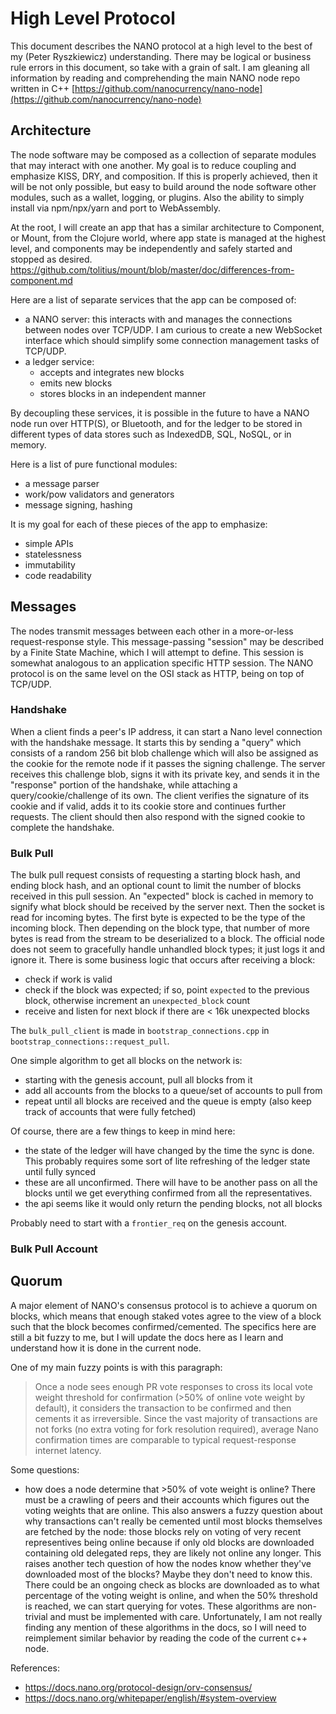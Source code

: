 # High Level Protocol

This document describes the NANO protocol at a high level to the best of my (Peter Ryszkiewicz) understanding.
There may be logical or business rule errors in this document, so take with a grain of salt. I am
gleaning all information by reading and comprehending the main NANO node repo written in C++
[https://github.com/nanocurrency/nano-node](https://github.com/nanocurrency/nano-node)

## Architecture

The node software may be composed as a collection of separate modules that may interact with one another. My goal is to reduce coupling and emphasize KISS, DRY, and composition. If this is properly achieved, then it will be not only possible, but easy to build around the node software other modules, such as a wallet, logging, or plugins. Also the ability to simply install via npm/npx/yarn and port to WebAssembly.

At the root, I will create an app that has a similar architecture to Component, or Mount, from the Clojure world, where app state is managed at the highest level, and components may be independently and safely started and stopped as desired. https://github.com/tolitius/mount/blob/master/doc/differences-from-component.md

Here are a list of separate services that the app can be composed of:
- a NANO server: this interacts with and manages the connections between nodes over TCP/UDP. I am curious to create a new WebSocket interface which should simplify some connection management tasks of TCP/UDP.
- a ledger service:
  - accepts and integrates new blocks
  - emits new blocks
  - stores blocks in an independent manner

By decoupling these services, it is possible in the future to have a NANO node run over HTTP(S), or Bluetooth, and for the ledger to be stored in different types of data stores such as IndexedDB, SQL, NoSQL, or in memory.

Here is a list of pure functional modules:
- a message parser
- work/pow validators and generators
- message signing, hashing  

It is my goal for each of these pieces of the app to emphasize:
  - simple APIs
  - statelessness
  - immutability
  - code readability

## Messages

The nodes transmit messages between each other in a more-or-less request-response style. This message-passing 
"session" may be described by a Finite State Machine, which I will attempt to define. This session is somewhat
analogous to an application specific HTTP session. The NANO protocol is on the same level on the OSI stack as HTTP,
being on top of TCP/UDP.

### Handshake

When a client finds a peer's IP address, it can start a Nano level connection with the handshake message. It starts this by sending a "query" which consists of a random 256 bit blob challenge which will also be assigned as the cookie for the remote node if it passes the signing challenge. The server receives this challenge blob, signs it with its private key, and sends it in the "response" portion of the handshake, while attaching a query/cookie/challenge of its own. The client verifies the signature of its cookie and if valid, adds it to its cookie store and continues further requests. The client should then also respond with the signed cookie to complete the handshake. 

### Bulk Pull

The bulk pull request consists of requesting a starting block hash, and ending block hash, and an optional count to limit the number of blocks received in this pull session. An "expected" block is cached in memory to signify what block should be received by the server next. Then the socket is read for incoming bytes. The first byte is expected to be the type of the incoming block. Then depending on the block type, that number of more bytes is read from the stream to be deserialized to a block. The official node does not seem to gracefully handle unhandled block types; it just logs it and ignore it. There is some business logic that occurs after receiving a block:
- check if work is valid
- check if the block was expected; if so, point `expected` to the previous block, otherwise increment an `unexpected_block` count
- receive and listen for next block if there are < 16k unexpected blocks

The `bulk_pull_client` is made in `bootstrap_connections.cpp` in `bootstrap_connections::request_pull`.

One simple algorithm to get all blocks on the network is:
- starting with the genesis account, pull all blocks from it
- add all accounts from the blocks to a queue/set of accounts to pull from
- repeat until all blocks are received and the queue is empty (also keep track of accounts that were fully fetched)

Of course, there are a few things to keep in mind here:
- the state of the ledger will have changed by the time the sync is done. This probably requires some sort of lite refreshing of the ledger state until fully synced
- these are all unconfirmed. There will have to be another pass on all the blocks until we get everything confirmed from all the representatives.
- the api seems like it would only return the pending blocks, not all blocks

Probably need to start with a `frontier_req` on the genesis account.

### Bulk Pull Account


## Quorum

A major element of NANO's consensus protocol is to achieve a quorum on blocks, which means that
enough staked votes agree to the view of a block such that the block becomes confirmed/cemented. 
The specifics here are still a bit fuzzy to me,
but I will update the docs here as I learn and understand how it is done in the current node.

One of my main fuzzy points is with this paragraph:
> Once a node sees enough PR vote responses to cross its local vote weight threshold for confirmation (>50% of online vote weight by default), it considers the transaction to be confirmed and then cements it as irreversible. Since the vast majority of transactions are not forks (no extra voting for fork resolution required), average Nano confirmation times are comparable to typical request-response internet latency.

Some questions:
- how does a node determine that >50% of vote weight is online? There must be a crawling of peers and their accounts which figures out the voting weights that are online. This also answers a fuzzy question about why transactions can't really be cemented until most blocks themselves are fetched by the node: those blocks rely on voting of very recent representives being online because if only old blocks are downloaded containing old delegated reps, they are likely not online any longer. This raises another tech question of how the nodes know whether they've downloaded most of the blocks? Maybe they don't need to know this. There could be an ongoing check as blocks are downloaded as to what percentage of the voting weight is online, and when the 50% threshold is reached, we can start querying for votes. These algorithms are non-trivial and must be implemented with care. Unfortunately, I am not really finding any mention of these algorithms in the docs, so I will need to reimplement similar behavior by reading the code of the current c++ node.

References:
- https://docs.nano.org/protocol-design/orv-consensus/
- https://docs.nano.org/whitepaper/english/#system-overview
